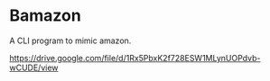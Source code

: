 # Bamazon
A CLI program to mimic amazon.

https://drive.google.com/file/d/1Rx5PbxK2f728ESW1MLynUOPdvb-wCUDE/view
